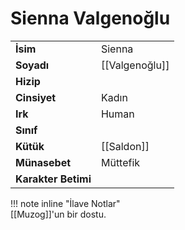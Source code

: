 # Sienna Valgenoğlu  
|  |  |  
|---|---|  
| **İsim** | Sienna |  
| **Soyadı** | [[Valgenoğlu]] |  
| **Hizip** |  |  
| **Cinsiyet** | Kadın |  
| **Irk** | Human |  
| **Sınıf** |  |  
| **Kütük** | [[Saldon]] |  
| **Münasebet** | Müttefik |  
| **Karakter Betimi** |  |  
  
  
!!! note inline "İlave Notlar"  
	[[Muzog]]'un bir dostu.  
  
  
